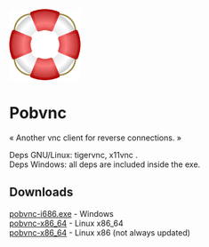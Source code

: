 <div style="align: center">
<img src="source/lifesaver.png" />
<h1 >Pobvnc</h1>
<p>« Another vnc client for reverse connections. »</p>
</div>

<p>Deps GNU/Linux: tigervnc, x11vnc .<br>
Deps Windows: all deps are included inside the exe.</p>

<h2>Downloads</h2>
<a href="https://raw.githubusercontent.com/pobfdm/pobvnc/master/win32/pobvnc-i686.exe" >pobvnc-i686.exe</a> - Windows <br>
<a href="https://raw.githubusercontent.com/pobfdm/pobvnc/master/linux64/pobvnc-x86_64" >pobvnc-x86_64</a> - Linux x86_64 <br>
<a href="https://raw.githubusercontent.com/pobfdm/pobvnc/master/linux32/pobvnc-x86" >pobvnc-x86_64</a> - Linux x86 (not always updated) <br>
